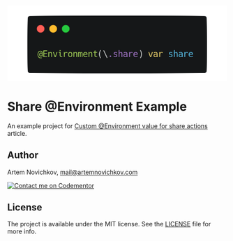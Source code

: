 <p align="center">
    <img src="./.github/Logo.png" />
</p>

# Share @Environment Example

An example project for [Custom @Environment value for share actions](https://www.artemnovichkov.com/blog/custom-environment-value-for-share-actions) article.

## Author

Artem Novichkov, mail@artemnovichkov.com

[![Contact me on Codementor](https://www.codementor.io/m-badges/artemnovichkov/im-a-cm-b.svg)](https://www.codementor.io/@artemnovichkov?refer=badge)

## License

The project is available under the MIT license. See the [LICENSE](./LICENSE) file for more info.
